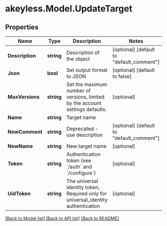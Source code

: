 # akeyless.Model.UpdateTarget

## Properties

Name | Type | Description | Notes
------------ | ------------- | ------------- | -------------
**Description** | **string** | Description of the object | [optional] [default to "default_comment"]
**Json** | **bool** | Set output format to JSON | [optional] [default to false]
**MaxVersions** | **string** | Set the maximum number of versions, limited by the account settings defaults. | [optional] 
**Name** | **string** | Target name | 
**NewComment** | **string** | Deprecated - use description | [optional] [default to "default_comment"]
**NewName** | **string** | New target name | [optional] 
**Token** | **string** | Authentication token (see &#x60;/auth&#x60; and &#x60;/configure&#x60;) | [optional] 
**UidToken** | **string** | The universal identity token, Required only for universal_identity authentication | [optional] 

[[Back to Model list]](../README.md#documentation-for-models) [[Back to API list]](../README.md#documentation-for-api-endpoints) [[Back to README]](../README.md)

